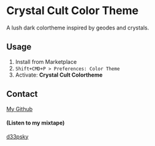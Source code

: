 # Crystal Cult Color Theme

A lush dark colortheme inspired by geodes and crystals.

## Usage
1. Install from Marketplace
2. `Shift+CMD+P > Preferences: Color Theme`
3. Activate: **Crystal Cult Colortheme**

## Contact
[My Github](https://github.com/nkleemann)

#### (Listen to my mixtape)
[d33psky](https://soundcloud.com/d33psky)